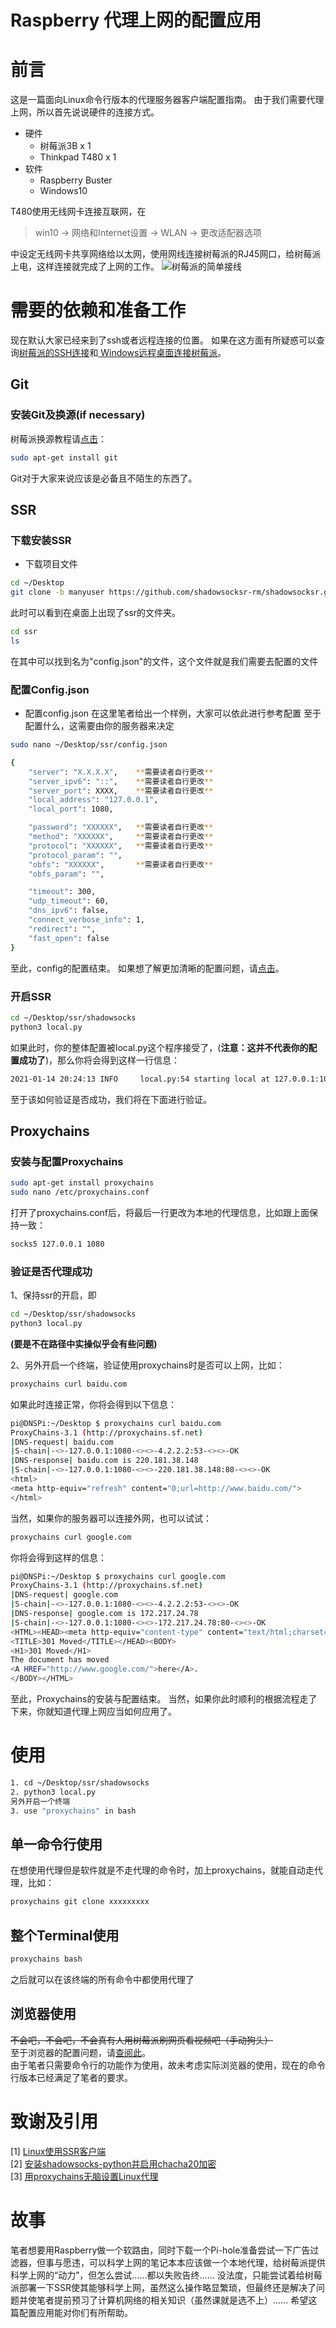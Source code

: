 # Raspberry 代理上网的配置应用
# 前言
这是一篇面向Linux命令行版本的代理服务器客户端配置指南。
由于我们需要代理上网，所以首先说说硬件的连接方式。

 - 硬件
   - 树莓派3B x 1
   - Thinkpad T480 x 1
 - 软件
   - Raspberry Buster
   - Windows10

T480使用无线网卡连接互联网，在

> win10 -> 网络和Internet设置 -> WLAN -> 更改适配器选项

中设定无线网卡共享网络给以太网，使用网线连接树莓派的RJ45网口，给树莓派上电，这样连接就完成了上网的工作。
![树莓派的简单接线](https://img-blog.csdnimg.cn/20210114194948990.png?x-oss-process=image/watermark,type_ZmFuZ3poZW5naGVpdGk,shadow_10,text_aHR0cHM6Ly9ibG9nLmNzZG4ubmV0L3dlaXhpbl80NzA0Nzk5OQ==,size_16,color_FFFFFF,t_70#pic_center)

# 需要的依赖和准备工作
现在默认大家已经来到了ssh或者远程连接的位置。
如果在这方面有所疑惑可以查询[树莓派的SSH连接](https://www.cnblogs.com/little-kwy/p/10340317.html)和[
Windows远程桌面连接树莓派](https://www.cnblogs.com/feynxd/p/11364669.html)。
## Git
### 安装Git及换源(if necessary)
树莓派换源教程请[点击](https://blog.csdn.net/qq_31720305/article/details/107519699)：
```bash
sudo apt-get install git
```
Git对于大家来说应该是必备且不陌生的东西了。
## SSR
### 下载安装SSR

 - 下载项目文件

```bash
cd ~/Desktop
git clone -b manyuser https://github.com/shadowsocksr-rm/shadowsocksr.git ssr
```
此时可以看到在桌面上出现了ssr的文件夹。
```bash
cd ssr
ls
```
在其中可以找到名为"config.json"的文件，这个文件就是我们需要去配置的文件
### 配置Config.json
 - 配置config.json
在这里笔者给出一个样例，大家可以依此进行参考配置
至于配置什么，这需要由你的服务器来决定
```bash
sudo nano ~/Desktop/ssr/config.json
```

```bash
{
    "server": "X.X.X.X",	**需要读者自行更改**
    "server_ipv6": "::",	**需要读者自行更改**
    "server_port": XXXX,	**需要读者自行更改**
    "local_address": "127.0.0.1",	
    "local_port": 1080,		

    "password": "XXXXXX",	**需要读者自行更改**
    "method": "XXXXXX",		**需要读者自行更改**
    "protocol": "XXXXXX",	**需要读者自行更改**
    "protocol_param": "",	
    "obfs": "XXXXXX",		**需要读者自行更改**
    "obfs_param": "",

    "timeout": 300,
    "udp_timeout": 60,
    "dns_ipv6": false,
    "connect_verbose_info": 1,
    "redirect": "",
    "fast_open": false
}

```
至此，config的配置结束。
如果想了解更加清晰的配置问题，请[点击](http://goldsudo.com/develop/shadowsocks/ssr%E6%9C%8D%E5%8A%A1%E7%AB%AF%E9%85%8D%E7%BD%AE%E8%AF%B4%E6%98%8E%E5%8C%85%E6%8B%AC%E5%A4%9A%E7%94%A8%E6%88%B7%E9%85%8D%E7%BD%AE)。
### 开启SSR

```bash
cd ~/Desktop/ssr/shadowsocks
python3 local.py
```
如果此时，你的整体配置被local.py这个程序接受了，(**注意：这并不代表你的配置成功了**)，那么你将会得到这样一行信息：

```bash
2021-01-14 20:24:13 INFO     local.py:54 starting local at 127.0.0.1:1080
```
至于该如何验证是否成功，我们将在下面进行验证。
## Proxychains
### 安装与配置Proxychains
```bash
sudo apt-get install proxychains
sudo nano /etc/proxychains.conf
```
打开了proxychains.conf后，将最后一行更改为本地的代理信息，比如跟上面保持一致：

```bash
socks5 127.0.0.1 1080
```
### 验证是否代理成功
1、保持ssr的开启，即

```bash
cd ~/Desktop/ssr/shadowsocks
python3 local.py
```
**(要是不在路径中实操似乎会有些问题)**

2、另外开启一个终端，验证使用proxychains时是否可以上网，比如：

```bash
proxychains curl baidu.com
```
如果此时连接正常，你将会得到以下信息：

```bash
pi@DNSPi:~/Desktop $ proxychains curl baidu.com
ProxyChains-3.1 (http://proxychains.sf.net)
|DNS-request| baidu.com
|S-chain|-<>-127.0.0.1:1080-<><>-4.2.2.2:53-<><>-OK
|DNS-response| baidu.com is 220.181.38.148
|S-chain|-<>-127.0.0.1:1080-<><>-220.181.38.148:80-<><>-OK
<html>
<meta http-equiv="refresh" content="0;url=http://www.baidu.com/">
</html>
```
当然，如果你的服务器可以连接外网，也可以试试：

```bash
proxychains curl google.com
```
你将会得到这样的信息：

```bash
pi@DNSPi:~/Desktop $ proxychains curl google.com
ProxyChains-3.1 (http://proxychains.sf.net)
|DNS-request| google.com
|S-chain|-<>-127.0.0.1:1080-<><>-4.2.2.2:53-<><>-OK
|DNS-response| google.com is 172.217.24.78
|S-chain|-<>-127.0.0.1:1080-<><>-172.217.24.78:80-<><>-OK
<HTML><HEAD><meta http-equiv="content-type" content="text/html;charset=utf-8">
<TITLE>301 Moved</TITLE></HEAD><BODY>
<H1>301 Moved</H1>
The document has moved
<A HREF="http://www.google.com/">here</A>.
</BODY></HTML>
```
至此，Proxychains的安装与配置结束。
当然，如果你此时顺利的根据流程走了下来，你就知道代理上网应当如何应用了。
# 使用

```bash
1. cd ~/Desktop/ssr/shadowsocks
2. python3 local.py
另外开启一个终端
3. use "proxychains" in bash
```
## 单一命令行使用
在想使用代理但是软件就是不走代理的命令时，加上proxychains，就能自动走代理，比如：

```bash
proxychains git clone xxxxxxxxx
```
## 整个Terminal使用
```bash
proxychains bash
```
之后就可以在该终端的所有命令中都使用代理了
## 浏览器使用
~~不会吧，不会吧，不会真有人用树莓派刷网页看视频吧（手动狗头）~~   
至于浏览器的配置问题，请[查阅此](http://www.wangchao.info/1316.html)。  
由于笔者只需要命令行的功能作为使用，故未考虑实际浏览器的使用，现在的命令行版本已经满足了笔者的要求。  
# 致谢及引用
[1] [Linux使用SSR客户端](https://mikoto10032.github.io/post/%E7%A8%8B%E5%BA%8F%E5%91%98%E9%82%A3%E4%BA%9B%E4%BA%8B/linux%E4%BD%BF%E7%94%A8ssr%E5%AE%A2%E6%88%B7%E7%AB%AF/)  
[2] [安装shadowsocks-python并启用chacha20加密](https://blog.phpgao.com/shadowsocks_chacha20.html)  
[3] [用proxychains无脑设置Linux代理](https://www.chenxublog.com/2020/06/12/proxychains-proxy.html)  
# 故事
笔者想要用Raspberry做一个软路由，同时下载一个Pi-hole准备尝试一下广告过滤器，但事与愿违，可以科学上网的笔记本本应该做一个本地代理，给树莓派提供科学上网的“动力”，但怎么尝试……都以失败告终……
没法度，只能尝试着给树莓派部署一下SSR使其能够科学上网，虽然这么操作略显繁琐，但最终还是解决了问题并使笔者提前预习了计算机网络的相关知识（虽然课就是选不上）……
希望这篇配置应用能对你们有所帮助。
 
